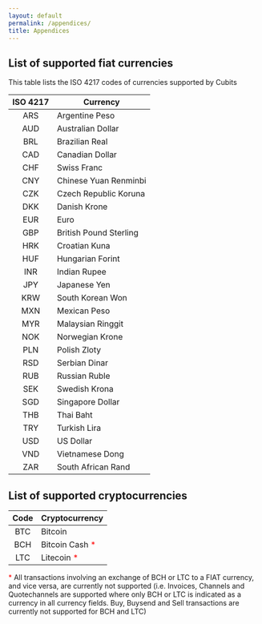 ```yaml
---
layout: default
permalink: /appendices/
title: Appendices
---
```

## List of supported fiat currencies <a name='supported_fiat_currencies'></a>

This table lists the ISO 4217 codes of currencies supported by Cubits

|ISO 4217   | Currency|
|:--------:|-------------|
|ARS | Argentine Peso
|AUD | Australian Dollar
|BRL | Brazilian Real
|CAD | Canadian Dollar
|CHF | Swiss Franc
|CNY | Chinese Yuan Renminbi
|CZK | Czech Republic Koruna
|DKK | Danish Krone
|EUR | Euro
|GBP | British Pound Sterling
|HRK | Croatian Kuna
|HUF | Hungarian Forint
|INR | Indian Rupee
|JPY | Japanese Yen
|KRW | South Korean Won
|MXN | Mexican Peso
|MYR | Malaysian Ringgit
|NOK | Norwegian Krone
|PLN | Polish Zloty
|RSD | Serbian Dinar
|RUB | Russian Ruble
|SEK | Swedish Krona
|SGD | Singapore Dollar
|THB | Thai Baht
|TRY | Turkish Lira
|USD | US Dollar
|VND | Vietnamese Dong
|ZAR | South African Rand

## List of supported cryptocurrencies <a name='supported_cryptocurrencies'></a>

|Code | Cryptocurrency|
|:--------:|-------------|
|BTC | Bitcoin
|BCH | Bitcoin Cash <span style="color:#f00">*</span>
|LTC | Litecoin <span style="color:#f00">*</span>

<span style="color:#f00">*</span> All transactions involving an exchange of BCH or LTC to a FIAT currency, and vice versa, are currently not supported (i.e. Invoices, Channels and Quotechannels are supported where only BCH or LTC is indicated as a currency in all currency fields. Buy, Buysend and Sell transactions are currently not supported for BCH and LTC)